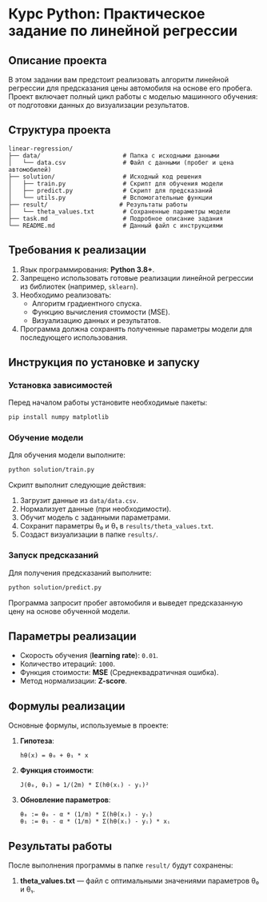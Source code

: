 # Курс Python: Практическое задание по линейной регрессии

## Описание проекта
В этом задании вам предстоит реализовать алгоритм линейной регрессии для предсказания цены автомобиля на основе его пробега. Проект включает полный цикл работы с моделью машинного обучения: от подготовки данных до визуализации результатов.

## Структура проекта

    linear-regression/
    ├── data/                       # Папка с исходными данными
    │   └── data.csv                # Файл с данными (пробег и цена автомобилей)
    ├── solution/                   # Исходный код решения
    │   ├── train.py                # Скрипт для обучения модели
    │   ├── predict.py              # Скрипт для предсказаний
    │   └── utils.py                # Вспомогательные функции
    ├── result/                    # Результаты работы
    │   └── theta_values.txt        # Сохраненные параметры модели
    ├── task.md                     # Подробное описание задания
    └── README.md                   # Данный файл с инструкциями


## Требования к реализации
1. Язык программирования: **Python 3.8+**.
2. Запрещено использовать готовые реализации линейной регрессии из библиотек (например, `sklearn`).
3. Необходимо реализовать:
   - Алгоритм градиентного спуска.
   - Функцию вычисления стоимости (MSE).
   - Визуализацию данных и результатов.
4. Программа должна сохранять полученные параметры модели для последующего использования.

## Инструкция по установке и запуску

### Установка зависимостей
Перед началом работы установите необходимые пакеты:
```bash
pip install numpy matplotlib
```

### Обучение модели
Для обучения модели выполните:
```bash
python solution/train.py
```
Скрипт выполнит следующие действия:
1. Загрузит данные из `data/data.csv`.
2. Нормализует данные (при необходимости).
3. Обучит модель с заданными параметрами.
4. Сохранит параметры θ₀ и θ₁ в `results/theta_values.txt`.
5. Создаст визуализации в папке `results/`.

### Запуск предсказаний
Для получения предсказаний выполните:
```bash
python solution/predict.py
```
Программа запросит пробег автомобиля и выведет предсказанную цену на основе обученной модели.

## Параметры реализации
- Скорость обучения (**learning rate**): `0.01`.
- Количество итераций: `1000`.
- Функция стоимости: **MSE** (Среднеквадратичная ошибка).
- Метод нормализации: **Z-score**.

## Формулы реализации
Основные формулы, используемые в проекте:

1. **Гипотеза**:
   ```
   hθ(x) = θ₀ + θ₁ * x
   ```

2. **Функция стоимости**:
   ```
   J(θ₀, θ₁) = 1/(2m) * Σ(hθ(xᵢ) - yᵢ)²
   ```

3. **Обновление параметров**:
   ```
   θ₀ := θ₀ - α * (1/m) * Σ(hθ(xᵢ) - yᵢ)
   θ₁ := θ₁ - α * (1/m) * Σ(hθ(xᵢ) - yᵢ) * xᵢ
   ```

## Результаты работы
После выполнения программы в папке `result/` будут сохранены:
1. **theta_values.txt** — файл с оптимальными значениями параметров θ₀ и θ₁.